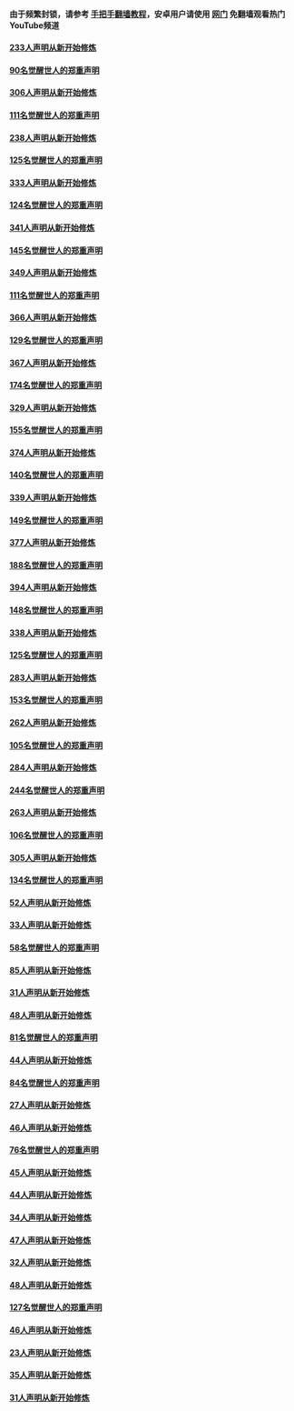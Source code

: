 #### 由于频繁封锁，请参考 [手把手翻墙教程](https://github.com/gfw-breaker/guides/wiki/)，安卓用户请使用 [网门](https://github.com/gfw-breaker/nogfw/blob/master/dl.md?t=07210201) 免翻墙观看热门YouTube频道 

#### [233人声明从新开始修炼](../pages/91/428432.md?t=07210201) 

#### [90名觉醒世人的郑重声明](../pages/91/428431.md?t=07210201) 

#### [306人声明从新开始修炼](../pages/91/428076.md?t=07210201) 

#### [111名觉醒世人的郑重声明](../pages/91/428075.md?t=07210201) 

#### [238人声明从新开始修炼](../pages/91/427767.md?t=07210201) 

#### [125名觉醒世人的郑重声明](../pages/91/427766.md?t=07210201) 

#### [333人声明从新开始修炼](../pages/91/427525.md?t=07210201) 

#### [124名觉醒世人的郑重声明](../pages/91/427524.md?t=07210201) 

#### [341人声明从新开始修炼](../pages/91/427255.md?t=07210201) 

#### [145名觉醒世人的郑重声明](../pages/91/427254.md?t=07210201) 

#### [349人声明从新开始修炼](../pages/91/426969.md?t=07210201) 

#### [111名觉醒世人的郑重声明](../pages/91/426968.md?t=07210201) 

#### [366人声明从新开始修炼](../pages/91/426737.md?t=07210201) 

#### [129名觉醒世人的郑重声明](../pages/91/426736.md?t=07210201) 

#### [367人声明从新开始修炼](../pages/91/426421.md?t=07210201) 

#### [174名觉醒世人的郑重声明](../pages/91/426420.md?t=07210201) 

#### [329人声明从新开始修炼](../pages/91/426139.md?t=07210201) 

#### [155名觉醒世人的郑重声明](../pages/91/426138.md?t=07210201) 

#### [374人声明从新开始修炼](../pages/91/425811.md?t=07210201) 

#### [140名觉醒世人的郑重声明](../pages/91/425810.md?t=07210201) 

#### [339人声明从新开始修炼](../pages/91/425690.md?t=07210201) 

#### [149名觉醒世人的郑重声明](../pages/91/425689.md?t=07210201) 

#### [377人声明从新开始修炼](../pages/91/424867.md?t=07210201) 

#### [188名觉醒世人的郑重声明](../pages/91/424866.md?t=07210201) 

#### [394人声明从新开始修炼](../pages/91/423914.md?t=07210201) 

#### [148名觉醒世人的郑重声明](../pages/91/423913.md?t=07210201) 

#### [338人声明从新开始修炼](../pages/91/423540.md?t=07210201) 

#### [125名觉醒世人的郑重声明](../pages/91/423539.md?t=07210201) 

#### [283人声明从新开始修炼](../pages/91/423296.md?t=07210201) 

#### [153名觉醒世人的郑重声明](../pages/91/423295.md?t=07210201) 

#### [262人声明从新开始修炼](../pages/91/423004.md?t=07210201) 

#### [105名觉醒世人的郑重声明](../pages/91/423003.md?t=07210201) 

#### [284人声明从新开始修炼](../pages/91/422707.md?t=07210201) 

#### [244名觉醒世人的郑重声明](../pages/91/422706.md?t=07210201) 

#### [263人声明从新开始修炼](../pages/91/422553.md?t=07210201) 

#### [106名觉醒世人的郑重声明](../pages/91/422552.md?t=07210201) 

#### [305人声明从新开始修炼](../pages/91/422153.md?t=07210201) 

#### [134名觉醒世人的郑重声明](../pages/91/422152.md?t=07210201) 

#### [52人声明从新开始修炼](../pages/91/421846.md?t=07210201) 

#### [33人声明从新开始修炼](../pages/91/421804.md?t=07210201) 

#### [58名觉醒世人的郑重声明](../pages/91/421845.md?t=07210201) 

#### [85人声明从新开始修炼](../pages/91/421769.md?t=07210201) 

#### [31人声明从新开始修炼](../pages/91/421763.md?t=07210201) 

#### [48人声明从新开始修炼](../pages/91/421605.md?t=07210201) 

#### [81名觉醒世人的郑重声明](../pages/91/421656.md?t=07210201) 

#### [44人声明从新开始修炼](../pages/91/421544.md?t=07210201) 

#### [84名觉醒世人的郑重声明](../pages/91/421543.md?t=07210201) 

#### [27人声明从新开始修炼](../pages/91/421465.md?t=07210201) 

#### [46人声明从新开始修炼](../pages/91/421454.md?t=07210201) 

#### [76名觉醒世人的郑重声明](../pages/91/421453.md?t=07210201) 

#### [45人声明从新开始修炼](../pages/91/421452.md?t=07210201) 

#### [44人声明从新开始修炼](../pages/91/421422.md?t=07210201) 

#### [34人声明从新开始修炼](../pages/91/421322.md?t=07210201) 

#### [47人声明从新开始修炼](../pages/91/421264.md?t=07210201) 

#### [32人声明从新开始修炼](../pages/91/421225.md?t=07210201) 

#### [48人声明从新开始修炼](../pages/91/421202.md?t=07210201) 

#### [127名觉醒世人的郑重声明](../pages/91/421224.md?t=07210201) 

#### [46人声明从新开始修炼](../pages/91/421203.md?t=07210201) 

#### [23人声明从新开始修炼](../pages/91/421138.md?t=07210201) 

#### [35人声明从新开始修炼](../pages/91/421122.md?t=07210201) 

#### [31人声明从新开始修炼](../pages/91/421081.md?t=07210201) 

